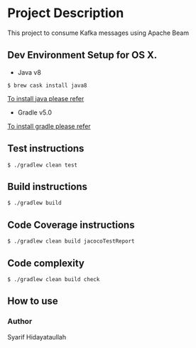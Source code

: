 # Project Description
This project to consume Kafka messages using Apache Beam

## Dev Environment Setup for OS X.
* Java v8
```
$ brew cask install java8
```
[To install java please refer](https://docs.oracle.com/javase/10/install/overview-jdk-10-and-jre-10-installation.htm)
* Gradle v5.0

[To install gradle please refer](https://gradle.org/install/)

## Test instructions
```
$ ./gradlew clean test
```

## Build instructions
```
$ ./gradlew build
```

## Code Coverage instructions
```
$ ./gradlew clean build jacocoTestReport
```

## Code complexity
```
$ ./gradlew clean build check
```

## How to use
<to Be Updated>

### Author
Syarif Hidayataullah
